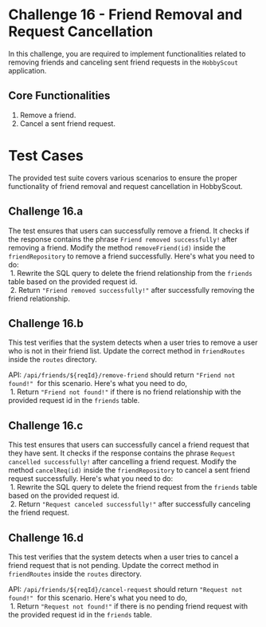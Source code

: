 # Challenge 16 - Friend Removal and Request Cancellation

In this challenge, you are required to implement functionalities related to removing friends and canceling sent friend requests in the `HobbyScout` application.

## Core Functionalities

1. Remove a friend.
2. Cancel a sent friend request.

# Test Cases

The provided test suite covers various scenarios to ensure the proper functionality of friend removal and request cancellation in HobbyScout.

## Challenge 16.a

The test ensures that users can successfully remove a friend. It checks if the response contains the phrase `Friend removed successfully!` after removing a friend. Modify the method `removeFriend(id)` inside the `friendRepository` to remove a friend successfully. Here's what you need to do:  
 1. Rewrite the SQL query to delete the friend relationship from the `friends` table based on the provided request id.  
 2. Return `"Friend removed successfully!"` after successfully removing the friend relationship.

## Challenge 16.b

This test verifies that the system detects when a user tries to remove a user who is not in their friend list. Update the correct method in `friendRoutes` inside the `routes` directory.

API: ```/api/friends/${reqId}/remove-friend``` should return ```"Friend not found!"```  for this scenario. Here's what you need to do,  
 1. Return `"Friend not found!"` if there is no friend relationship with the provided request id in the `friends` table.

## Challenge 16.c

This test ensures that users can successfully cancel a friend request that they have sent. It checks if the response contains the phrase `Request cancelled successfully!` after cancelling a friend request. Modify the method `cancelReq(id)` inside the `friendRepository` to cancel a sent friend request successfully. Here's what you need to do:  
 1. Rewrite the SQL query to delete the friend request from the `friends` table based on the provided request id.  
 2. Return `"Request canceled successfully!"` after successfully canceling the friend request.

## Challenge 16.d

This test verifies that the system detects when a user tries to cancel a friend request that is not pending. Update the correct method in `friendRoutes` inside the `routes` directory.

API: ```/api/friends/${reqId}/cancel-request``` should return ```"Request not found!"```  for this scenario. Here's what you need to do,  
 1. Return `"Request not found!"` if there is no pending friend request with the provided request id in the `friends` table.
